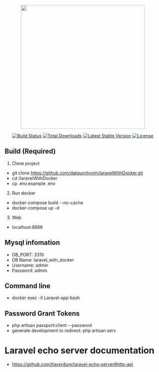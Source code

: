 <p align="center"><a href="https://laravel.com" target="_blank"><img src="https://raw.githubusercontent.com/laravel/art/master/logo-lockup/5%20SVG/2%20CMYK/1%20Full%20Color/laravel-logolockup-cmyk-red.svg" width="400"></a></p>

<p align="center">
<a href="https://travis-ci.org/laravel/framework"><img src="https://travis-ci.org/laravel/framework.svg" alt="Build Status"></a>
<a href="https://packagist.org/packages/laravel/framework"><img src="https://img.shields.io/packagist/dt/laravel/framework" alt="Total Downloads"></a>
<a href="https://packagist.org/packages/laravel/framework"><img src="https://img.shields.io/packagist/v/laravel/framework" alt="Latest Stable Version"></a>
<a href="https://packagist.org/packages/laravel/framework"><img src="https://img.shields.io/packagist/l/laravel/framework" alt="License"></a>
</p>

## Build (Required)
1. Clone project
- git clone https://github.com/datquynhvinh/laravelWithDocker.git
- cd /laravelWithDocker
- cp .env.example .env

2. Run docker
- docker-compose build --no-cache
- docker-compose up -d

3. Web
- localhost:8888

## Mysql infomation
- DB_PORT: 3310
- DB Name: laravel_with_docker
- Username: admin
- Password: admin

## Command line
- docker exec -it Laravel-app bash

## Password Grant Tokens
- php artisan passport:client --password
- generate development to redirect: php artisan serv

# Laravel echo server documentation
- https://github.com/tlaverdure/laravel-echo-server#http-api
